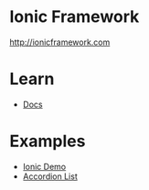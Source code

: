 # Ionic Framework

http://ionicframework.com

# Learn 

* [Docs](http://ionicframework.com/docs/overview/)

# Examples

* [Ionic Demo](http://stegrams.github.io/ionic-demo/)
* [Accordion List](http://codepen.io/ionic/pen/uJkCz)
